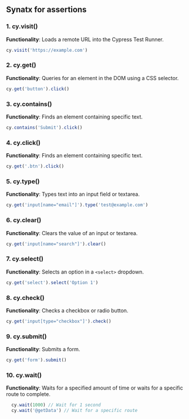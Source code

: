 ## Synatx for assertions 

### 1. **cy.visit()**

 **Functionality**: Loads a remote URL into the Cypress Test Runner.
 ```javascript
 cy.visit('https://example.com')
 ```

### 2. **cy.get()**
   **Functionality**: Queries for an element in the DOM using a CSS selector.
   ```javascript
cy.get('button').click()
 ```
 
### 3. **cy.contains()**
   **Functionality**: Finds an element containing specific text.
   ```javascript
cy.contains('Submit').click()
 ```

### 4. **cy.click()**
   **Functionality**: Finds an element containing specific text.
   ```javascript
cy.get('.btn').click()
 ```
 
### 5. **cy.type()**

**Functionality**: Types text into an input field or textarea.
    
   ```javascript 
cy.get('input[name="email"]').type('test@example.com')
```
   
### 6. **cy.clear()**

**Functionality**: Clears the value of an input or textarea.
```javascript
cy.get('input[name="search"]').clear()
 ```

### 7. **cy.select()**

**Functionality**: Selects an option in a `<select>` dropdown.

    
```javascript
cy.get('select').select('Option 1')
```

### 8. **cy.check()**

**Functionality**: Checks a checkbox or radio button.

    
```javascript
cy.get('input[type="checkbox"]').check()
```
 
### 9. **cy.submit()**
**Functionality**: Submits a form.

```javascript
cy.get('form').submit()
  ``` 

### 10. **cy.wait()**
**Functionality**: Waits for a specified amount of time or waits for a specific route to complete.

```javascript
  cy.wait(1000) // Wait for 1 second
  cy.wait('@getData') // Wait for a specific route
  ``` 





<!--stackedit_data:
eyJoaXN0b3J5IjpbMTI1NDI4NjM0MiwtMjA4ODc0NjYxMl19
-->